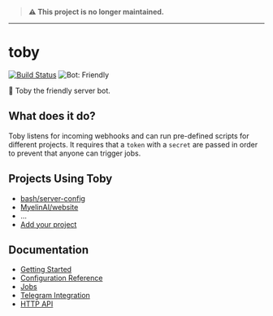 > **⚠️ This project is no longer maintained.**
---

# toby

[![Build Status](https://travis-ci.org/bash/toby.svg?branch=master)](https://travis-ci.org/bash/toby)
![Bot: Friendly](https://img.shields.io/badge/bot-friendly-ff69b4.svg)

🤖 Toby the friendly server bot.

## What does it do?

Toby listens for incoming webhooks and can run pre-defined scripts for different projects. It requires that a `token` with a `secret` are passed in order to prevent that anyone can trigger jobs.

## Projects Using Toby

- [bash/server-config](https://github.com/bash/server-config/blob/master/.travis.yml)
- [MyelinAI/website](https://github.com/MyelinAI/website/blob/master/.travis.yml)
- ...
- [Add your project](https://github.com/bash/toby/edit/master/readme.md)

## Documentation

- [Getting Started](./docs/getting-started.md)
- [Configuration Reference](./docs/config.md)
- [Jobs](./docs/jobs.md)
- [Telegram Integration](./docs/telegram.md)
- [HTTP API](./docs/api.md)
